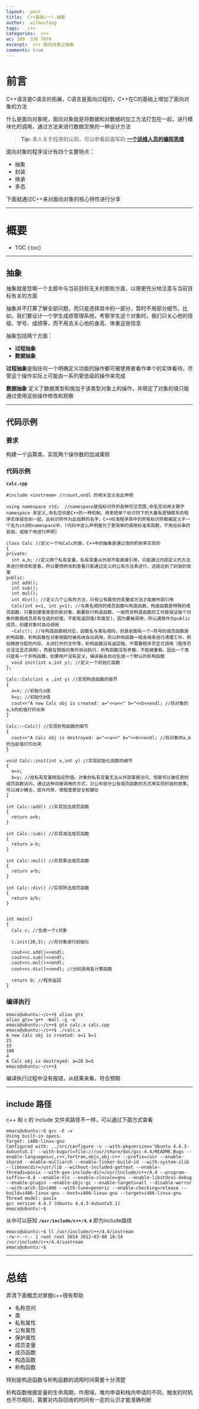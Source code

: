 ```yaml
---
layout:  post
title:  C++基础(一).抽象
author:  wilmosfang
tags:   c++
categories:  c++
wc: 209  338 7079 
excerpt:  c++ 面向对象之抽象
comments: true
---
```



# 前言

C++语言是C语言的拓展，C语言是面向过程的，C++在C的基础上增加了面向对象的方法

什么是面向对象呢，面向对象就是将数据和对数据的加工方法打包在一起，进行模块化的调用，通过方法来进行数据交换的一种设计方法

> **Tip:** 本人关于程序的认知，可以参看前面写的 **[一个运维人员的编程思维][programming]**

面向对象的程序设计有四个主要特点：

* 抽象
* 封装
* 继承
* 多态

下面就通过C++来对面向对象的核心特性进行分享

---



# 概要

* TOC
{:toc}

---

## 抽象

抽象就是忽略一个主题中与当前目标无关的那些方面，以便更充分地注意与当前目标有关的方面

抽象并不打算了解全部问题，而只是选择其中的一部分，暂时不用部分细节。比如，我们要设计一个学生成绩管理系统，考察学生这个对象时，我们只关心他的班级、学号、成绩等，而不用去关心他的身高、体重这些信息

抽象包括两个方面：

*  **过程抽象**
*  **数据抽象**

**过程抽象**是指任何一个明确定义功能的操作都可被使用者看作单个的实体看待，尽管这个操作实际上可能由一系列更低级的操作来完成

**数据抽象** 定义了数据类型和施加于该类型对象上的操作，并限定了对象的值只能通过使用这些操作修改和观察

---

## 代码示例

### 要求

构建一个运算类，实现两个操作数的加减乘除

### 代码示例

**`calc.cpp`**

~~~
#include <iostream> //count,endl 的相关定义在此申明

using namespace std;  //namespace是指标识符的各种可见范围,命名空间用关键字namespace 来定义,命名空间是C++的一种机制，用来把单个标识符下的大量有逻辑联系的程序实体组合到一起，此标识符作为此组群的名字，C++标准程序库中的所有标识符都被定义于一个名为std的namespace中，(代码中这么声明是为了更简单的调用标准库函数，不用加长串的前缀，或挨个地进行声明)

class Calc //定义一个叫Calc的类，C++中的抽象是通过类的机制来实现的
{
private:
  int a,b; //定义两个私有变量，私有变量从外部不能直接引用，只能通过内部定义的方法来进行修改和查看，所以要想修改和查看只能通过定义的公有方法来进行，这就达到了封装的效果
public:
  int add();
  int sub();
  int mul();
  int div(); //定义几个公有的方法，只有公有属性的变量或方法才能被外部引用
  Calc(int x=1, int y=1); //与类名相同的成员函数叫构造函数，构造函数是特殊的成员函数，只要创建类类型的新对象，都要执行构造函数，一般而言构造函数的工作是保证每个对象的数据成员具有合适的初值，不能有返回值(和类型)，因为要被调用，所以通常作为public成员，创建对象时自动调用
  ~Calc(); //与构造函数相对应，函数名与类名相同，但是前面有一个~符号的成员函数是析构函数，析构函数在对象销毁时被系统自动调用，所以析构函数一般会用来进行清理工作，例如释放分配的内存、关闭打开的文件等，析构函数没有返回值，不需要程序员显式调用（程序员也没法显式调用），而是在销毁对象时自动执行，析构函数没有参数，不能被重载，因此一个类只能有一个析构函数，如果用户没有定义，编译器会自动生成一个默认的析构函数
  void init(int x,int y); //定义一个初始化函数
};

Calc::Calc(int x ,int y) //实现构造函数的细节
{
  a=x; //初始化a值
  b=y; //初始化b值
  cout<<"A new Calc obj is created: a="<<a<<" b="<<b<<endl; //将对象的a,b的初值打印出来
}

Calc::~Calc() //实现析构函数的细节
{
  cout<<"A Calc obj is destroyed: a="<<a<<" b="<<b<<endl; //将对象的a,b的当前值打印出来
}

void Calc::init(int x,int y) //实现初始化函数的细节
{
  a=x; 
  b=y; //给私有变量赋指定的值。对象的私有变量无法从外部直接访问，但是可以被任意的成员函数访问，通过这种间接调用的方式，只公布部分公有成员函数的方式来实现封装的效果，可以减少耦合，提升内聚，使程度更安全和健壮
}

int Calc::add() //实现加法成员函数
{
  return a+b;
}

int Calc::sub() //实现减法成员函数
{
  return a-b;
}

int Calc::mul() //实现乘法成员函数
{
  return a*b;
}

int Calc::div() //实现除法成员函数
{
  return a/b;
}


int main()
{
  Calc c; //生成一个c对象

  c.init(20,5); //将对象进行初始化
 
  cout<<c.add()<<endl; 
  cout<<c.sub()<<endl;
  cout<<c.mul()<<endl;
  cout<<c.div()<<endl; //分别调用各计算函数

  return 0; //程序返回
}

~~~


### 编译执行

~~~
emacs@ubuntu:~/c++$ alias gtx
alias gtx='g++ -Wall -g -o'
emacs@ubuntu:~/c++$ gtx calc.x calc.cpp
emacs@ubuntu:~/c++$ ./calc.x 
A new Calc obj is created: a=1 b=1
25
15
100
4
A Calc obj is destroyed: a=20 b=5
emacs@ubuntu:~/c++$
~~~

编译执行过程中没有报错，从结果来看，符合预期

---

## include 路径

c++ 和 c 的 include 文件夹路径不一样，可以通过下面方式查看 

~~~
emacs@ubuntu:~$ gcc -E -v
Using built-in specs.
Target: i486-linux-gnu
Configured with: ../src/configure -v --with-pkgversion='Ubuntu 4.4.3-4ubuntu5.1' --with-bugurl=file:///usr/share/doc/gcc-4.4/README.Bugs --enable-languages=c,c++,fortran,objc,obj-c++ --prefix=/usr --enable-shared --enable-multiarch --enable-linker-build-id --with-system-zlib --libexecdir=/usr/lib --without-included-gettext --enable-threads=posix --with-gxx-include-dir=/usr/include/c++/4.4 --program-suffix=-4.4 --enable-nls --enable-clocale=gnu --enable-libstdcxx-debug --enable-plugin --enable-objc-gc --enable-targets=all --disable-werror --with-arch-32=i486 --with-tune=generic --enable-checking=release --build=i486-linux-gnu --host=i486-linux-gnu --target=i486-linux-gnu
Thread model: posix
gcc version 4.4.3 (Ubuntu 4.4.3-4ubuntu5.1) 
emacs@ubuntu:~$
~~~ 


从中可以获知 **`/usr/include/c++/4.4`** 即为include路径

~~~
emacs@ubuntu:~$ ll /usr/include/c++/4.4/iostream 
-rw-r--r-- 1 root root 2654 2012-03-08 18:14 /usr/include/c++/4.4/iostream
emacs@ubuntu:~$ 
~~~




---

# 总结

弄清下面概念对掌握c++很有帮助

* 名称空间
* 类
* 私有属性
* 公有属性
* 保护属性
* 成员变量
* 成员函数
* 构造函数
* 析构函数

特别是构造函数与析构函数的调用时间需要十分清楚

析构函数根据变量的生命周期，作用域，堆内申请和栈内申请的不同，触发的时机也不尽相同，需要对内存回收的时间有一定的认识才能准确判断

[programming]:http://soft.dog/2016/04/07/thinking-of-programming/
